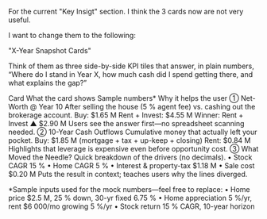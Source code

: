 For the current "Key Insigt" section. I think the 3 cards now are not very useful.

I want to change them to the following:

"X-Year Snapshot Cards"

Think of them as three side-by-side KPI tiles that answer, in plain numbers,
“Where do I stand in Year X, how much cash did I spend getting there, and what explains the gap?”

Card	What the card shows	Sample numbers*	Why it helps the user
① Net-Worth @ Year 10	After selling the house (5 % agent fee) vs. cashing out the brokerage account.	Buy: $1.65 M  Rent + Invest: $4.55 M  Winner: Rent + Invest ▲ $2.90 M	Users see the answer first—no spreadsheet scanning needed.
② 10-Year Cash Outflows	Cumulative money that actually left your pocket.	Buy: $1.85 M  (mortgage + tax + up-keep + closing) Rent: $0.84 M	Highlights that leverage is expensive even before opportunity cost.
③ What Moved the Needle?	Quick breakdown of the drivers (no decimals).	• Stock CAGR 15 %  • Home CAGR 5 %  • Interest & property-tax $1.18 M  • Sale cost $0.20 M	Puts the result in context; teaches users why the lines diverged.

*Sample inputs used for the mock numbers—feel free to replace:
	•	Home price $2.5 M, 25 % down, 30-yr fixed 6.75 %
	•	Home appreciation 5 %/yr, rent $6 000/mo growing 5 %/yr
	•	Stock return 15 % CAGR, 10-year horizon
